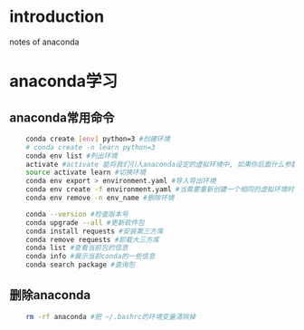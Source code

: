 # introduction  

notes of anaconda  

# anaconda学习  

## anaconda常用命令  

```bash
    conda create [env] python=3 #创建环境
    # conda create -n learn python=3
    conda env list #列出环境
    activate #activate 能将我们引入anaconda设定的虚拟环境中, 如果你后面什么参数都不加那么会进入anaconda自带的base环境
    source activate learn #切换环境
    conda env export > environment.yaml #导入导出环境
    conda env create -f environment.yaml #当需要重新创建一个相同的虚拟环境时可以用
    conda env remove -n env_name #删除环境
```

```bash
    conda --version #检查版本号
    conda upgrade --all #更新软件包
    conda install requests #安装第三方库
    conda remove requests #卸载大三方库
    conda list #查看当前包的信息
    conda info #展示当前conda的一些信息
    conda search package #查询包
```

## 删除anaconda  

```bash
    rm -rf anaconda #把 ~/.bashrc的环境变量清除掉
```  
